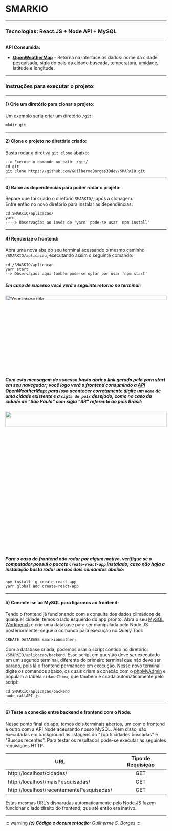 # SMARKIO
---
### Tecnologias: React.JS + Node API + MySQL 
---
__API Consumida:__

- __[OpenWeatherMap](https://openweathermap.org/api)__ - 
 Retorna na interface os dados: nome da cidade pesquisada, sigla do país da cidade buscada, temperatura, umidade,                
latitude e longitude.
---
### **Instruções para executar o projeto:** 
---
#### **1) Crie um diretório para clonar o projeto:**
Um exemplo seria criar um diretório `/git`:

```
mkdir git
```
---
#### **2) Clone o projeto no diretório criado:**
Basta rodar a diretiva `git clone` abaixo:

    --> Execute o comando no path: /git/
    cd git
    git clone https://github.com/GuilhermeBorges3Ddev/SMARKIO.git
---
#### **3) Baixe as dependências para poder rodar o projeto:**
Repare que foi criado o diretório `SMARKIO/`, após a clonagem.  
Entre então no novo diretório para instalar as dependências:
```
cd SMARKIO/aplicacao/
yarn
----> Observação: ao invés de 'yarn' pode-se usar 'npm install'
``` 
---
#### **4) Renderize o frontend:**
Abra uma nova aba do seu terminal acessando o mesmo caminho `/SMARKIO/aplicacao`, executando assim o seguinte comando:

    cd /SMARKIO/aplicacao
    yarn start
    --> Observação: aqui também pode-se optar por usar 'npm start'

##### Em caso de sucesso você verá o seguinte retorno no terminal:

<img src="https://user-images.githubusercontent.com/19985305/68077884-92c28500-fdaa-11e9-92d6-d9b687f0b7b3.png" alt="Your image title" width="100%" height="6%"/>

##### Com esta mensagem de sucesso basta abrir o link gerado pelo **yarn start** em seu navegador; você logo verá o frontend consumindo a <u>API OpenWeatherMap</u>; para isso acontecer corretamente digite um `nome` de uma cidade existente e a `sigla do país` desejado, como no caso da cidade de "São Paulo" com sigla "BR" referente ao país Brasil:

<img src="https://user-images.githubusercontent.com/19985305/68078019-1d0be880-fdad-11e9-8915-45f363c5e042.png" width="100%" height="11%"/>

##### Para o caso do frontend não rodar por algum motivo, verifique se o computador possui o pacote `create-react-app` instalado; caso não haja a instalação basta rodar um dos dois comandos abaixo: 
    npm install -g create-react-app
    yarn global add create-react-app
---
#### **5) Conecte-se ao MySQL para ligarmos ao frontend:** 
Tendo o frontend já funcionando com a consulta dos dados climáticos de qualquer cidade, temos o lado esquerdo do app pronto. Abra o seu <u>MySQL Workbench</u> e crie uma database para ser manipulada pelo Node.JS posteriormente; segue o comando para execução no Query Tool:
    
    CREATE DATABASE smarkioWeather;
    
Com a database criada, podemos usar o script contido no diretório: `/SMARKIO/aplicacao/backend`. Esse script em questão deve ser executado em um segundo terminal, diferente do primeiro terminal que não deve ser parado, pois lá o frontend permanece em execução. Nesse novo terminal digite os comandos abaixo, os quais criam a conexão com o <u>phpMyAdmin</u> e populam a tabela `cidadeClima`, que também é criada  automaticamente pelo script:

    cd SMARKIO/aplicacao/backend
    node callAPI.js

---
#### **6) Teste a conexão entre backend e frontend com o Node:**
Nesse ponto final do app, temos dois terminais abertos, um com o frontend e outro com a API Node acessando nosso MySQL. Além disso, são executadas em background as listagens do "Top 5 cidades buscadas" e "Buscas recentes". Para testar os resultados pode-se executar as seguintes requisições HTTP:

| URL           | Tipo de Requisição|
| ------------- |:-------------:|
| http://localhost/cidades/                 | GET           |
| http://localhost/maisPesquisadas/         | GET           |
| http://localhost/recentementePesquisadas/ | GET           |

Estas mesmas URL's disparadas automaticamente pelo Node.JS fazem funcionar o lado direito do frontend; que até então era inativo.
 
***

::: warning
***(c) Código e documentação**: Guilherme S. Borges*
:::

